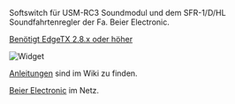 Softswitch für USM-RC3 Soundmodul und dem SFR-1/D/HL Soundfahrtenregler der Fa. Beier Electronic.

[Benötigt EdgeTX 2.8.x oder höher](https://github.com/EdgeTX/edgetx)

![Widget](https://github.com/dieterbruse/softswitchpad/raw/main/Screenshoots/screen-2022-09-19-150242.jpg)

[Anleitungen](https://github.com/dieterbruse/softswitchpad/wiki) sind im Wiki zu finden.

[Beier Electronic](https://www.beier-electronic.de/modellbau/home/home.php) im Netz.
